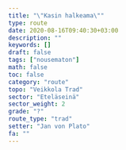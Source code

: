 ```yaml
---
title: "\"Kasin halkeama\""
type: route
date: 2020-08-16T09:40:30+03:00
description: ""
keywords: []
draft: false
tags: ["nousematon"]
math: false
toc: false
category: "route"
topo: "Veikkola Trad"
sector: "Eteläseinä"
sector_weight: 2
grade: "?"
route_type: "trad"
setter: "Jan von Plato"
fa: ""
---
```



